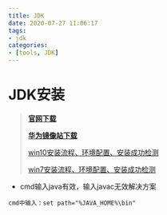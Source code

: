 ```yaml
---
title: JDK
date: 2020-07-27 11:06:17
tags:
- jdk
categories:
- [tools, JDK]
---
```


# JDK安装

>**[官网下载]( https://www.oracle.com/java/technologies/javase-downloads.html )**
>
>**[华为镜像站下载](https://repo.huaweicloud.com/java/jdk/)**
>
>[win10安装流程、环境配置、安装成功检测](https://blog.csdn.net/xuejiaguniang/article/details/86331557 )
>
>[win7安装流程、环境配置、安装成功检测]( https://baijiahao.baidu.com/s?id=1630229511923551996&wfr=spider&for=pc )



* cmd输入java有效，输入javac无效解决方案

```
cmd中输入：set path="%JAVA_HOME%\bin"
```

